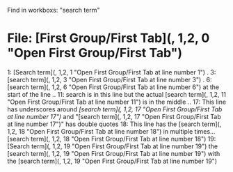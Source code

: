 
Find in workboxs: "search term"


# File: [First Group/First Tab](, 1,2, 0 "Open First Group/First Tab")
   1: [Search term](, 1,2, 1 "Open First Group/First Tab at line number 1")
   . 
   3: [search term](, 1,2, 3 "Open First Group/First Tab at line number 3")
   . 
   6: [search term](, 1,2, 6 "Open First Group/First Tab at line number 6") at the start of the line
  .. 
  11: search is in this line but the actual [search term](, 1,2, 11 "Open First Group/First Tab at line number 11") is in the middle
  .. 
  17: This line has underscores around _[search term](, 1,2, 17 "Open First Group/First Tab at line number 17")_ and "[search term](, 1,2, 17 "Open First Group/First Tab at line number 17")" has double quotes
  18: This line has the [search term](, 1,2, 18 "Open First Group/First Tab at line number 18") in multiple times... [search term](, 1,2, 18 "Open First Group/First Tab at line number 18")
  19: [Search term](, 1,2, 19 "Open First Group/First Tab at line number 19") the [search term](, 1,2, 19 "Open First Group/First Tab at line number 19") with the [search term](, 1,2, 19 "Open First Group/First Tab at line number 19")
